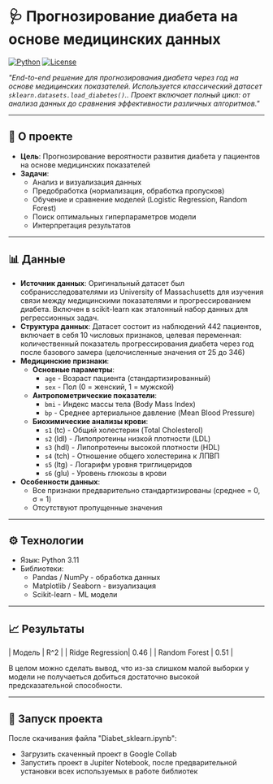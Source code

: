 # 🩺 Прогнозирование диабета на основе медицинских данных

[![Python](https://img.shields.io/badge/Python-3.9%2B-blue)](https://www.python.org/)
[![License](https://img.shields.io/badge/License-MIT-green)](LICENSE)
 
*"End-to-end решение для прогнозирования диабета через год на основе медицинских показателей. Используется классический датасет `sklearn.datasets.load_diabetes()`.. Проект включает полный цикл: от анализа данных до сравнения эффективности различных алгоритмов."*

---


## 🏥 О проекте
- **Цель**: Прогнозирование вероятности развития диабета у пациентов на основе медицинских показателей
- **Задачи**:
  - Анализ и визуализация данных
  - Предобработка (нормализация, обработка пропусков)
  - Обучение и сравнение моделей (Logistic Regression, Random Forest)
  - Поиск оптимальных гиперпараметров модели
  - Интерпретация результатов

---
## 📊 Данные
- **Источник данных**: Оригинальный датасет был собранисследователями из University of Massachusetts для изучения связи между медицинскими показателями и прогрессированием диабета. Включен в scikit-learn как эталонный набор данных для регрессионных задач.
- **Структура данных**: Датасет состоит из наблюдений 442 пациентов, включает в себя 10 числовых признаков, целевая переменная: количественный показатель прогрессирования диабета через год после базового замера (целочисленные значения от 25 до 346)
- **Медицинские признаки**:
  - **Основные параметры**:
    - `age` - Возраст пациента (стандартизированный)
    - `sex` - Пол (0 = женский, 1 = мужской)
  - **Антропометрические показатели**:
    - `bmi` - Индекс массы тела (Body Mass Index)
    - `bp` - Среднее артериальное давление (Mean Blood Pressure)
  - **Биохимические анализы крови**:
    - `s1` (tc) - Общий холестерин (Total Cholesterol)
    - `s2` (ldl) - Липопротеины низкой плотности (LDL)
    - `s3` (hdl) - Липопротеины высокой плотности (HDL)
    - `s4` (tch) - Отношение общего холестерина к ЛПВП
    - `s5` (ltg) - Логарифм уровня триглицеридов
    - `s6` (glu) - Уровень глюкозы в крови
- **Особенности данных**:
  - Все признаки предварительно стандартизированы (среднее = 0, σ = 1)
  - Отсутствуют пропущенные значения
---
## ⚙️ Технологии

- Язык: Python 3.11
- Библиотеки:
  - Pandas / NumPy - обработка данных
  - Matplotlib / Seaborn - визуализация
  - Scikit-learn - ML модели

---
## 📈 Результаты

| Модель | R^2 |
| Ridge Regression| 0.46 |
| Random Forest | 0.51 |

В целом можно сделать вывод, что из-за слишком малой выборки у модели не получаеться добиться достаточно высокой предсказательной способности. 

---
## 🚀 Запуск проекта
После скачивания файла "Diabet_sklearn.ipynb":
- Загрузить скаченный проект в Google Collab
- Запустить проект в Jupiter Notebook, после предварительной установки всех используемых в работе библиотек 
